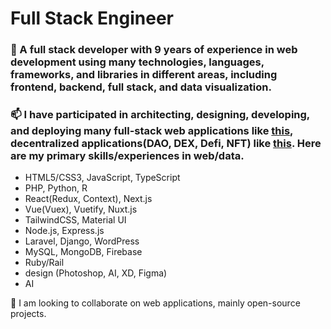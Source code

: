 # Full Stack Engineer

### 🔭 A full stack developer with 9 years of experience in web development using many technologies, languages, frameworks, and libraries in different areas, including frontend, backend, full stack, and data visualization.

### 📫 I have participated in architecting, designing, developing, and deploying many full-stack web applications like [this](https://spoken.io), decentralized applications(DAO, DEX, Defi, NFT) like [this](https://www.klimadao.finance). Here are my primary skills/experiences in web/data.

- HTML5/CSS3, JavaScript, TypeScript
- PHP, Python, R
- React(Redux, Context), Next.js
- Vue(Vuex), Vuetify, Nuxt.js
- TailwindCSS, Material UI
- Node.js, Express.js
- Laravel, Django, WordPress
- MySQL, MongoDB, Firebase
- Ruby/Rail
- design (Photoshop, AI, XD, Figma)
- AI

👯 I am looking to collaborate on web applications, mainly open-source projects.
